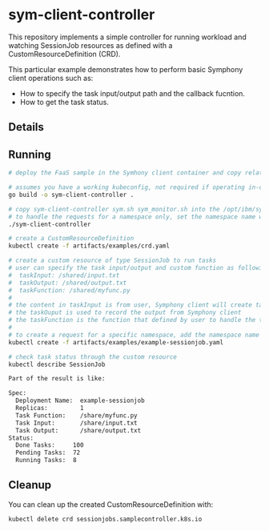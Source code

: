 # sym-client-controller

This repository implements a simple controller for running workload and watching SessionJob resources as
defined with a CustomResourceDefinition (CRD).

This particular example demonstrates how to perform basic Symphony client operations such as:

* How to specify the task input/output path and the callback fucntion.
* How to get the task status.

## Details

## Running

```sh
# deploy the FaaS sample in the Symhony client container and copy related files (input.txt myfunc.py) to folder /share.

# assumes you have a working kubeconfig, not required if operating in-cluster
go build -o sym-client-controller .

# copy sym-client-controller sym.sh sym_monitor.sh into the /opt/ibm/sym-client-controller folder of the Symhony client container, grant 775 permission for the .sh files and then run the following command:
# to handle the requests for a namespace only, set the namespace name with environment variable like "export NAMESPACE=dept-a"
./sym-client-controller

# create a CustomResourceDefinition
kubectl create -f artifacts/examples/crd.yaml

# create a custom resource of type SessionJob to run tasks
# user can specify the task input/output and custom function as following:
#  taskInput: /shared/input.txt
#  taskOutput: /shared/output.txt
#  taskFunction: /shared/myfunc.py
#
# the content in taskInput is from user, Symphony client will create tasks based on it
# the taskOuput is used to record the output from Symphony client
# the taskFunction is the function that defined by user to handle the tasks from taskInput
#
# to create a request for a specific namespace, add the namespace name at the end of the command
kubectl create -f artifacts/examples/example-sessionjob.yaml

# check task status through the custom resource
kubectl describe SessionJob

Part of the result is like:

Spec:
  Deployment Name:  example-sessionjob
  Replicas:         1
  Task Function:    /share/myfunc.py
  Task Input:       /share/input.txt
  Task Output:      /share/output.txt
Status:
  Done Tasks:     100
  Pending Tasks:  72
  Running Tasks:  8

```

## Cleanup

You can clean up the created CustomResourceDefinition with:

    kubectl delete crd sessionjobs.samplecontroller.k8s.io
